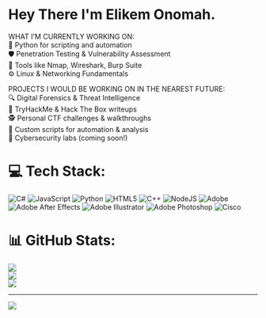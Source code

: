 # Hey There I'm Elikem Onomah.

WHAT I'M CURRENTLY WORKING ON: </br>
🐍 Python for scripting and automation </br>
🛡️ Penetration Testing & Vulnerability Assessment </br>
🧰 Tools like Nmap, Wireshark, Burp Suite </br>
⚙️ Linux & Networking Fundamentals </br>


PROJECTS I WOULD BE WORKING ON IN THE NEAREST FUTURE: </br>
🔍 Digital Forensics & Threat Intelligence </br>
🧪 TryHackMe & Hack The Box writeups </br>
🕵️ Personal CTF challenges & walkthroughs </br>
🔧 Custom scripts for automation & analysis </br>
📁 Cybersecurity labs (coming soon!) </br>




# 💻 Tech Stack:
![C#](https://img.shields.io/badge/c%23-%23239120.svg?style=for-the-badge&logo=csharp&logoColor=white) ![JavaScript](https://img.shields.io/badge/javascript-%23323330.svg?style=for-the-badge&logo=javascript&logoColor=%23F7DF1E) ![Python](https://img.shields.io/badge/python-3670A0?style=for-the-badge&logo=python&logoColor=ffdd54) ![HTML5](https://img.shields.io/badge/html5-%23E34F26.svg?style=for-the-badge&logo=html5&logoColor=white) ![C++](https://img.shields.io/badge/c++-%2300599C.svg?style=for-the-badge&logo=c%2B%2B&logoColor=white) ![NodeJS](https://img.shields.io/badge/node.js-6DA55F?style=for-the-badge&logo=node.js&logoColor=white) ![Adobe](https://img.shields.io/badge/adobe-%23FF0000.svg?style=for-the-badge&logo=adobe&logoColor=white) ![Adobe After Effects](https://img.shields.io/badge/Adobe%20After%20Effects-9999FF.svg?style=for-the-badge&logo=Adobe%20After%20Effects&logoColor=white) ![Adobe Illustrator](https://img.shields.io/badge/adobe%20illustrator-%23FF9A00.svg?style=for-the-badge&logo=adobe%20illustrator&logoColor=white) ![Adobe Photoshop](https://img.shields.io/badge/adobe%20photoshop-%2331A8FF.svg?style=for-the-badge&logo=adobe%20photoshop&logoColor=white) ![Cisco](https://img.shields.io/badge/cisco-%23049fd9.svg?style=for-the-badge&logo=cisco&logoColor=black)
# 📊 GitHub Stats:
![](https://github-readme-stats.vercel.app/api?username=theonomahdei&theme=merko&hide_border=false&include_all_commits=false&count_private=false)<br/>
![](https://nirzak-streak-stats.vercel.app/?user=theonomahdei&theme=merko&hide_border=false)<br/>
![](https://github-readme-stats.vercel.app/api/top-langs/?username=theonomahdei&theme=merko&hide_border=false&include_all_commits=false&count_private=false&layout=compact)

---
[![](https://visitcount.itsvg.in/api?id=theonomahdei&icon=0&color=0)](https://visitcount.itsvg.in)

<!-- Proudly created with GPRM ( https://gprm.itsvg.in ) -->

